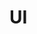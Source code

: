 # UI

<script type="text/javascript" src="gitbook/app.js"></script>
<script type="text/javascript" src="js/general.js"></script>